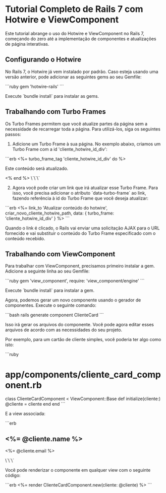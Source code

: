 # Tutorial Completo de Rails 7 com Hotwire e ViewComponent

Este tutorial abrange o uso do Hotwire e ViewComponent no Rails 7, começando do zero até a implementação de componentes e atualizações de página interativas.

## Configurando o Hotwire

No Rails 7, o Hotwire já vem instalado por padrão. Caso esteja usando uma versão anterior, pode adicionar as seguintes gems ao seu Gemfile:

\`\`\`ruby
gem 'hotwire-rails'
\`\`\`

Execute \`bundle install\` para instalar as gems.

## Trabalhando com Turbo Frames

Os Turbo Frames permitem que você atualize partes da página sem a necessidade de recarregar toda a página. Para utilizá-los, siga os seguintes passos:

1. Adicione um Turbo Frame à sua página. No exemplo abaixo, criamos um Turbo Frame com a id 'cliente_hotwire_id_div':

\`\`\`erb
<%= turbo_frame_tag 'cliente_hotwire_id_div' do %>
  <p>Este conteúdo será atualizado.</p>
<% end %>
\`\`\`

2. Agora você pode criar um link que irá atualizar esse Turbo Frame. Para isso, você precisa adicionar o atributo \`data-turbo-frame\` ao link, fazendo referência à id do Turbo Frame que você deseja atualizar:

\`\`\`erb
<%= link_to 'Atualizar conteúdo do hotwire', criar_novo_cliente_hotwire_path, data: { turbo_frame: 'cliente_hotwire_id_div' } %>
\`\`\`

Quando o link é clicado, o Rails vai enviar uma solicitação AJAX para o URL fornecido e vai substituir o conteúdo do Turbo Frame especificado com o conteúdo recebido.

## Trabalhando com ViewComponent

Para trabalhar com ViewComponent, precisamos primeiro instalar a gem. Adicione a seguinte linha ao seu Gemfile:

\`\`\`ruby
gem 'view_component', require: 'view_component/engine'
\`\`\`

Execute \`bundle install\` para instalar a gem.

Agora, podemos gerar um novo componente usando o gerador de componentes. Execute o seguinte comando:

\`\`\`bash
rails generate component ClienteCard
\`\`\`

Isso irá gerar os arquivos do componente. Você pode agora editar esses arquivos de acordo com as necessidades do seu projeto.

Por exemplo, para um cartão de cliente simples, você poderia ter algo como isto:

\`\`\`ruby
# app/components/cliente_card_component.rb
class ClienteCardComponent < ViewComponent::Base
  def initialize(cliente:)
    @cliente = cliente
  end
end
\`\`\`

E a view associada:

\`\`\`erb
<!-- app/components/cliente_card_component.html.erb -->
<div class="cliente-card">
  <h2><%= @cliente.name %></h2>
  <p><%= @cliente.email %></p>
</div>
\`\`\`

Você pode renderizar o componente em qualquer view com o seguinte código:

\`\`\`erb
<%= render ClienteCardComponent.new(cliente: @cliente) %>
\`\`\`
